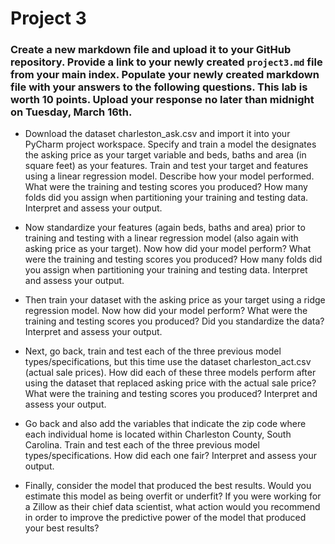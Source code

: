 # Project 3

### Create a new markdown file and upload it to your GitHub repository.  Provide a link to your newly created `project3.md` file from your main index.  Populate your newly created markdown file with your answers to the following questions.  This lab is worth 10 points.  Upload your response no later than midnight on Tuesday, March 16th.

- Download the dataset charleston_ask.csv and import it into your PyCharm project workspace.  Specify and train a model the designates the asking price as your target variable and beds, baths and area (in square feet) as your features.  Train and test your target and features using a linear regression model.  Describe how your model performed.  What were the training and testing scores you produced?  How many folds did you assign when partitioning your training and testing data.  Interpret and assess your output.

- Now standardize your features (again beds, baths and area) prior to training and testing with a linear regression model (also again with asking price as your target).  Now how did your model perform?  What were the training and testing scores you produced?  How many folds did you assign when partitioning your training and testing data.  Interpret and assess your output.

- Then train your dataset with the asking price as your target using a ridge regression model.  Now how did your model perform?  What were the training and testing scores you produced?  Did you standardize the data?  Interpret and assess your output.

- Next, go back, train and test each of the three previous model types/specifications, but this time use the dataset charleston_act.csv (actual sale prices).  How did each of these three models perform after using the dataset that replaced asking price with the actual sale price?  What were the training and testing scores you produced?  Interpret and assess your output.

- Go back and also add the variables that indicate the zip code where each individual home is located within Charleston County, South Carolina.  Train and test each of the three previous model types/specifications.  How did each one fair?  Interpret and assess your output.

- Finally, consider the model that produced the best results.  Would you estimate this model as being overfit or underfit?  If you were working for a Zillow as their chief data scientist, what action would you recommend in order to improve the predictive power of the model that produced your best results?

